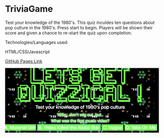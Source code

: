 # TriviaGame


Test your knowledge of the 1980's. This quiz inculdes ten questions about pop culture in the 1980's. Press start to begin. Players will be shown their score and given a chance to re-start the quiz upon completion.  

Technologies/Languages used:

HTML/CSS/Javascript

<a href="https://katherinerinas.github.io/TriviaGame/">GitHub Pages Link</a>

<img src=/assets/images/quiz.png alt="quiz picture">



